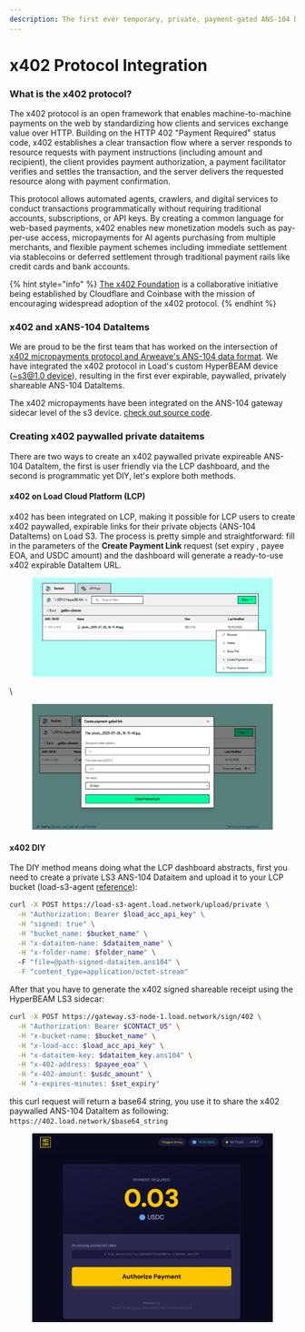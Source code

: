 ```yaml
---
description: The first ever temporary, private, payment-gated ANS-104 Dataitems
---
```


# x402 Protocol Integration

### What is the x402 protocol?

The x402 protocol is an open framework that enables machine-to-machine payments on the web by standardizing how clients and services exchange value over HTTP. Building on the HTTP 402 "Payment Required" status code, x402 establishes a clear transaction flow where a server responds to resource requests with payment instructions (including amount and recipient), the client provides payment authorization, a payment facilitator verifies and settles the transaction, and the server delivers the requested resource along with payment confirmation.&#x20;

This protocol allows automated agents, crawlers, and digital services to conduct transactions programmatically without requiring traditional accounts, subscriptions, or API keys. By creating a common language for web-based payments, x402 enables new monetization models such as pay-per-use access, micropayments for AI agents purchasing from multiple merchants, and flexible payment schemes including immediate settlement via stablecoins or deferred settlement through traditional payment rails like credit cards and bank accounts.

{% hint style="info" %}
[The x402 Foundation](https://blog.cloudflare.com/x402/) is a collaborative initiative being established by Cloudflare and Coinbase with the mission of encouraging widespread adoption of the x402 protocol.
{% endhint %}

### x402 and xANS-104 DataItems

We are proud to be the first team that has worked on the intersection of [x402 micropayments protocol and Arweave's ANS-104 data format](https://402.load.network/). We have integrated the x402 protocol in Load's custom HyperBEAM device ([\~s3@1.0 device](../load-hyperbeam/s3-1.0-device.md)), resulting in the first ever expirable, paywalled, privately shareable ANS-104 DataItems.

The x402 micropayments have been integrated on the ANS-104 gateway sidecar level of the s3 device. [check out source code](https://github.com/loadnetwork/load_hb/tree/s3-node-1/native/s3_nif/src/sidecar).

### Creating x402 paywalled private dataitems

There are two ways to create an x402 paywalled private expireable ANS-104 DataItem, the first is user friendly via the LCP dashboard, and the second is programmatic yet DIY, let's explore both methods.

#### x402 on Load Cloud Platform (LCP)

x402 has been integrated on LCP, making it possible for LCP users to create x402 paywalled, expirable links for their private objects (ANS-104 DataItems) on Load S3. The process is pretty simple and straightforward: fill in the parameters of the **Create Payment Link** request (set expiry , payee EOA, and USDC amount) and the dashboard will generate a ready-to-use x402 expirable DataItem URL.

<figure><img src="../.gitbook/assets/image (38).png" alt=""><figcaption></figcaption></figure>

\


<figure><img src="../.gitbook/assets/image (37).png" alt=""><figcaption></figcaption></figure>

#### x402 DIY

The DIY method means doing what the LCP dashboard abstracts, first you need to create a private LS3 ANS-104 Dataitem and upload it to your LCP bucket (load-s3-agent [reference](https://github.com/loadnetwork/load-s3-agent)):

```bash
curl -X POST https://load-s3-agent.load.network/upload/private \
  -H "Authorization: Bearer $load_acc_api_key" \
  -H "signed: true" \
  -H "bucket_name: $bucket_name" \
  -H "x-dataitem-name: $dataitem_name" \
  -H "x-folder-name: $folder_name" \ 
  -F "file=@path-signed-dataitem.ans104" \
  -F "content_type=application/octet-stream"
```

After that you have to generate the x402 signed shareable receipt using the HyperBEAM LS3 sidecar:

```bash
curl -X POST https://gateway.s3-node-1.load.network/sign/402 \
  -H "Authorization: Bearer $CONTACT_US" \
  -H "x-bucket-name: $bucket_name" \
  -H "x-load-acc: $load_acc_api_key" \
  -H "x-dataitem-key: $dataitem_key.ans104" \
  -H "x-402-address: $payee_eoa" \
  -H "x-402-amount: $usdc_amount" \
  -H "x-expires-minutes: $set_expiry"
```

this curl request will return a base64 string, you use it to share the x402 paywalled ANS-104 DataItem as following: `https://402.load.network/$base64_string`

<figure><img src="../.gitbook/assets/image.png" alt=""><figcaption></figcaption></figure>

